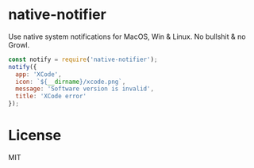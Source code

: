 # native-notifier

Use native system notifications for MacOS, Win & Linux. No bullshit & no Growl.

```javascript
const notify = require('native-notifier');
notify({
  app: 'XCode',
  icon: `${__dirname}/xcode.png`,
  message: 'Software version is invalid',
  title: 'XCode error'
});
```

# License

MIT
